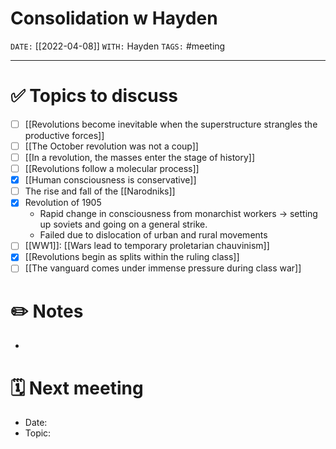 # Consolidation w Hayden
`DATE:` [[2022-04-08]]
`WITH:` Hayden
`TAGS:` #meeting 

---
# ✅ Topics to discuss
- [ ] [[Revolutions become inevitable when the superstructure strangles the productive forces]]
- [ ] [[The October revolution was not a coup]]
- [ ] [[In a revolution, the masses enter the stage of history]]
- [ ] [[Revolutions follow a molecular process]]
- [x] [[Human consciousness is conservative]]
- [ ] The rise and fall of the [[Narodniks]]
- [x] Revolution of 1905
	- Rapid change in consciousness from monarchist workers -> setting up soviets and going on a general strike. 
	- Failed due to dislocation of urban and rural movements
- [ ] [[WW1]]: [[Wars lead to temporary proletarian chauvinism]]
- [x] [[Revolutions begin as splits within the ruling class]]
- [ ] [[The vanguard comes under immense pressure during class war]]

# ✏️ Notes
- 

# 🗓 Next meeting
- Date: 
- Topic: 